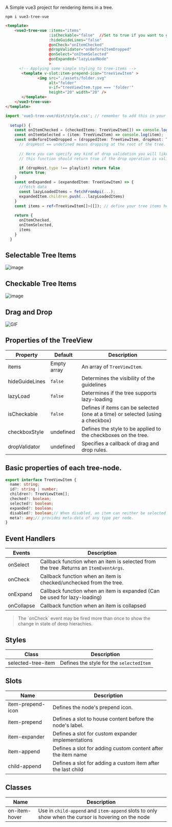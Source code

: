 A Simple vue3 project for rendering items in a tree.

`npm i vue3-tree-vue`


```html
<template>    
    <vue3-tree-vue :items="items" 
                   :isCheckable="false"  //Set to true if you want to get checkable items
                   :hideGuideLines="false"
                   @onCheck="onItemChecked"
                   @dropValidator="onBeforeItemDropped"
                   @onSelect="onItemSelected"
                   @onExpanded="lazyLoadNode"
                   >
      <!-- Applying some simple styling to tree-items -->
       <template v-slot:item-prepend-icon="treeViewItem" >
              <img src="./assets/folder.svg"
                   alt="folder"
                   v-if="treeViewItem.type === 'folder'"
                   height="20" width="20" />
       </template>
    </vue3-tree-vue>
</template>
```
```ts
import 'vue3-tree-vue/dist/style.css'; // remember to add this in your component or maint.[ts/js]
 
  setup() {
    const onItemChecked = (checkedItems: TreeViewItem[]) => console.log(checkedItems);
    const onItemSelected = (item: TreeViewItem) => console.log(item);
    const onBeforeItemDropped = (droppedItem: TreeViewItem, dropHost: TreeViewItem | undefined) => {
      // dropHost == undefined means dropping at the root of the tree.
      
      // Here you can specify any kind of drop validation you will like.
      // this function should return true if the drop operation is valid.

      if (dropHost.type !== playlist) return false
      return true;
    }
    const onExpanded = (expandedItem: TreeViewItem) => {
      //fetch data
      const lazyLoadedItems = fetchFromApi(...);
      expandedItem.children.push(...lazyLoadedItems)
    }
    const items = ref<TreeViewItem[]>([]); // define your tree items here.
    
    return {
      onItemChecked,
      onItemSelected,
      items
    }
  }
```
## Selectable Tree Items
![image](https://user-images.githubusercontent.com/39003759/144714401-f0c005d0-80e9-4288-aa7a-80b035145e77.png)

## Checkable Tree Items
![image](https://user-images.githubusercontent.com/39003759/144714480-b29d8483-6cbf-45ac-9a43-a0e5c7b5e138.png)

## Drag and Drop
![GIF](https://github.com/geekhybrid/vue3-tree-vue/assets/39003759/6cd0e3cb-ff17-4272-bcbb-386b96fa9ccc)



## Properties of the TreeView

| Property      | Default | Description |
| ----------- | ----------- |-------------
| items | Empty array      | An array of `TreeViewItem`.       |
| hideGuideLines | `false` | Determines the visibility of the guidelines
| lazyLoad | `false` | Determines if the tree supports lazy-loading
| isCheckable | `false` | Defines if items can be selected (one at a time) or selected (using a checkbox)
| checkboxStyle | undefined | Defines the style to be applied to the checkboxes on the tree.
| dropValidator | undefined | Specifies a callback of drag and drop rules.

## Basic properties of each tree-node.

```ts
export interface TreeViewItem {
  name: string;
  id?: string | number;
  children?: TreeViewItem[];
  checked?: boolean;
  selected?: boolean;
  expanded?: boolean;
  disabled?: boolean;// When disabled, an item can neither be selected or checked
  meta?: any;// provides meta-data of any type per node.
}
```

## Event Handlers
| Events      | Description |
| ----------- | -------------
| onSelect    | Callback function when an item is selected from the tree .Returns an `ItemEventArgs`.
| onCheck     | Callback function when an item is checked/unchecked from the tree. 
| onExpand    | Callback function when an item is expanded (Can be used for lazy-loading)
| onCollapse    | Callback function when an item is collapsed

<blockquote> The `onCheck` event may be fired more than once to show the change in state of deep hierachies. </blockquote>

## Styles

| Class | Description |
| ----------- |-------------
| selected-tree-item | Defines the style for the `selectedItem`

## Slots
| Name | Description |
| ----------- |-------------
| item-prepend-icon | Defines the node's prepend icon.
| item-prepend | Defines a slot to house content before the node's label. 
| item-expander | Defines a slot for custom expander implementations 
| item-append | Defines a slot for adding custom content after the item name 
| child-append | Defines a slot for adding a custom item after the last child

## Classes 

| Name | Description |
| -------------|-------------
| on-item-hover | Use in `child-append` and `item-append` slots to only show when the cursor is hovering on the node 